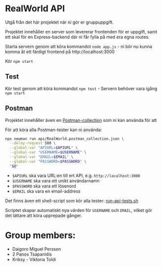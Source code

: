 # RealWorld API

Utgå från det här projektet när ni gör er gruppuppgift.

Projektet innehåller en server som levererar frontenden för er uppgift, samt ett skal för en Express-backend där ni får fylla på med era egna routes.

Starta servern genom att köra kommandot `node app.js` - ni bör nu kunna komma åt ett färdigt frontend på http://localhost:3000

Kör `npm start`

## Test

Kör test genom att köra kommandot `npm test` - Servern behöver vara igång `npm start`

## Postman

Projektet innehåller även en [Postman-collection](api/RealWorld.postman_collection.json) som ni kan använda för att

För att köra alla Postman-tester kan ni använda:

```sh
npx newman run api/RealWorld.postman_collection.json \
  --delay-request 500 \
  --global-var "APIURL=$APIURL" \
  --global-var "USERNAME=$USERNAME" \
  --global-var "EMAIL=$EMAIL" \
  --global-var "PASSWORD=$PASSWORD" \
  "$@"
```

- `$APIURL` ska vara URL:en till ert API, e.g. `http://localhost:3000`
- `$USERNAME` ska vara ett unikt användarnamn
- `$PASSWORD` ska vara ett lösenord
- `$EMAIL` ska vara en email-address

Det finns även ett shell-script som kör alla tester: [run-api-tests.sh](api/run-api-tests.sh)

Scriptet skapar automatiskt nya värden för `USERNAME` och `EMAIL`, vilket gör det lättare att köra upprepade gånger.

# Group members:

- Daigoro Miguel Persson
- 2 Panos Tsapanidis
- Kriksy - Viktoria Toldi

